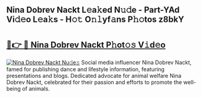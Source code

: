 ## Nina Dobrev Nackt L𝚎a𝚔ed N𝚞𝚍e - Part-YAd Vi𝚍𝚎o L𝚎a𝚔s - H𝚘𝚝 O𝚗𝚕yf𝚊ns P𝚑𝚘tos z8bkY

# <h2><a href="http://kfbpfb.oniu.top/?m=Nina+Dobrev+Nackt">🔗👉 🔴 Nina Dobrev Nackt P𝚑ot𝚘𝚜 V𝚒d𝚎o</a></h2>

[![Nina Dobrev Nackt Nu𝚍e𝚜](https://i.imgur.com/0qMVB7G.gif)](http://kfbpfb.oniu.top/?m=Nina+Dobrev+Nackt)
Social media influencer Nina Dobrev Nackt, famed for publishing dance and lifestyle information, featuring presentations and blogs. Dedicated advocate for animal welfare Nina Dobrev Nackt, celebrated for their passion and efforts to promote the well-being of animals.  
